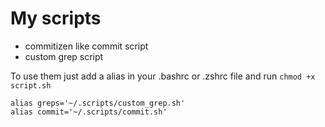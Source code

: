 # My scripts

-   commitizen like commit script
-   custom grep script

To use them just add a alias in your .bashrc or .zshrc file and run `chmod +x script.sh`

```
alias greps='~/.scripts/custom_grep.sh'
alias commit='~/.scripts/commit.sh'
```
